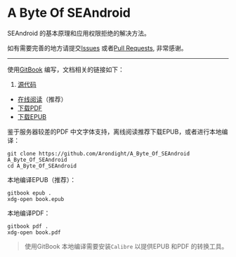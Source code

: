 # A Byte Of SEAndroid

SEAndroid 的基本原理和应用权限拒绝的解决方法。

如有需要完善的地方请提交[Issues][ID_ISSUES]
或者[Pull Requests][ID_PULL_REQUESTS], 非常感谢。

---

使用[GitBook][ID_GITBOOK] 编写，文档相关的链接如下：

1. [源代码][ID_GITHUB]
+ [在线阅读][ID_HTML]（推荐）
+ [下载PDF][ID_PDF]
+ [下载EPUB][ID_EPUB]

鉴于服务器较差的PDF 中文字体支持，离线阅读推荐下载EPUB，或者进行本地编译：

```shell
git clone https://github.com/Arondight/A_Byte_Of_SEAndroid A_Byte_Of_SEAndroid
cd A_Byte_Of_SEAndroid
```

本地编译EPUB（推荐）：
```shell
gitbook epub .
xdg-open book.epub
```

本地编译PDF：
```shell
gitbook pdf .
xdg-open book.pdf
```

> 使用GitBook 本地编译需要安装`Calibre` 以提供EPUB 和PDF 的转换工具。

[ID_GITHUB]: https://github.com/Arondight/A_Byte_Of_SEAndroid "点此跳转项目地址"
[ID_ISSUES]: https://github.com/Arondight/A_Byte_Of_SEAndroid/issues "点此提交Issues"
[ID_PULL_REQUESTS]: https://github.com/Arondight/A_Byte_Of_SEAndroid/pulls "点此查看Pull requests"
[ID_GITBOOK]: https://github.com/GitbookIO/gitbook "点此跳转GitBook 项目地址"
[ID_HTML]: https://www.gitbook.com/read/book/arondight/a_byte_of_seandroid "点此阅读在线HTML"
[ID_PDF]: https://www.gitbook.com/download/pdf/book/arondight/A_Byte_Of_SEAndroid "点此获取PDF"
[ID_EPUB]: https://www.gitbook.com/download/epub/book/arondight/a_byte_of_seandroid "点此获取EPUB"

